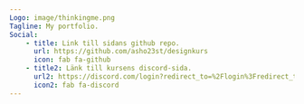 ```yaml
---
Logo: image/thinkingme.png
Tagline: My portfolio.
Social:
    - title: Link till sidans github repo.
      url: https://github.com/asho23st/designkurs
      icon: fab fa-github
    - title2: Länk till kursens discord-sida.
      url2: https://discord.com/login?redirect_to=%2Flogin%3Fredirect_to%3D%252Fchannels%252F118332969004957705%252F760604690475253792
      icon2: fab fa-discord
---
```

